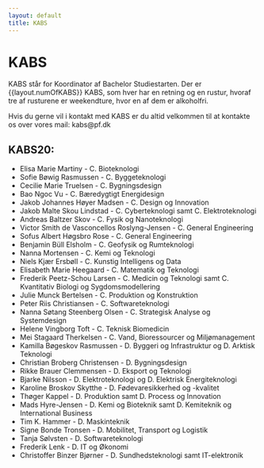 ```yaml
---
layout: default
title: KABS
---
```


<h1>KABS</h1>

<p>KABS står for Koordinator af Bachelor Studiestarten. Der er {{layout.numOfKABS}} KABS, som hver har en retning og en rustur, hvoraf tre af rusturene er weekendture, hvor en af dem er alkoholfri. </p>
<p>Hvis du gerne vil i kontakt med KABS er du altid velkommen til at kontakte os over vores mail: kabs@pf.dk</p>

<h2>KABS20:</h2>

<ul>

<li>	Elisa Marie Martiny	-	C. Bioteknologi	</li>
<li>	Sofie Bøwig Rasmussen	-	C. Byggeteknologi	</li>
<li>	Cecilie Marie Truelsen	-	C. Bygningsdesign	</li>
<li>	Bao Ngoc Vu	-	C. Bæredygtigt Energidesign	</li>
<li>	Jakob Johannes Høyer Madsen	-	C. Design og Innovation	</li>
<li>	Jakob Malte Skou Lindstad	-	C. Cyberteknologi samt C. Elektroteknologi	</li>
<li>	Andreas Baltzer Skov	-	C. Fysik og Nanoteknologi	</li>
<li>	Victor Smith de Vasconcellos Roslyng-Jensen	-	C. General Engineering	</li>
<li>	Sofus Albert Høgsbro Rose	-	C. General Engineering	</li>
<li>	Benjamin Büll Elsholm	-	C. Geofysik og Rumteknologi	</li>
<li>	Nanna Mortensen	-	C. Kemi og Teknologi	</li>
<li>	Niels Kjær Ersbøll	-	C. Kunstig Intelligens og Data	</li>
<li>	Elisabeth Marie Heegaard	-	C. Matematik og Teknologi	</li>
<li>	Frederik Peetz-Schou Larsen	-	C. Medicin og Teknologi samt C. Kvantitativ Biologi og Sygdomsmodellering	</li>
<li>	Julie Munck Bertelsen	-	C. Produktion og Konstruktion	</li>
<li>	Peter Riis Christiansen	-	C. Softwareteknologi	</li>
<li>	Nanna Søtang Steenberg Olsen	-	C. Strategisk Analyse og Systemdesign	</li>
<li>	Helene Vingborg Toft		-	C. Teknisk Biomedicin	</li>
<li>	Mei Stagaard Therkelsen	-	C. Vand, Bioressourcer og Miljømanagement	</li>
<li>	Kamilla Bøgeskov Rasmussen	-	D. Byggeri og Infrastruktur og D. Arktisk Teknologi	<!-- Torp 2.0 #D. Fisk --> </li>
<li>	Christian Broberg Christensen	-	D. Bygningsdesign	</li>
<li>	Rikke Brauer Clemmensen		-	D. Eksport og Teknologi	</li>
<li>	Bjarke Nilsson	-	D. Elektroteknologi og D. Elektrisk Energiteknologi	</li>
<li>	Karoline Broskov Skytthe 	-	D. Fødevaresikkerhed og -kvalitet	</li>
<li>	Thøger Kappel	-	D. Produktion samt D. Process og Innovation	</li>
<li>	Mads Hyre-Jensen	-	D. Kemi og Bioteknik samt D. Kemiteknik og International Business	</li>
<li>	Tim K. Hammer	-	D. Maskinteknik	</li>
<li>	Signe Bonde Tronsen	-	D. Mobilitet, Transport og Logistik	</li>
<li>	Tanja Sølvsten	-	D. Softwareteknologi	</li>
<li>	Frederik Lenk	-	D. IT og Økonomi	</li>
<li>	Christoffer Binzer Bjørner	-	D. Sundhedsteknologi samt IT-elektronik	</li>

</ul>
